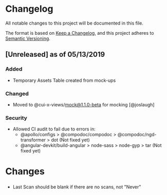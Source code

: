 # Changelog
All notable changes to this project will be documented in this file.

The format is based on [Keep a Changelog](https://keepachangelog.com/en/1.0.0/),
and this project adheres to [Semantic Versioning](https://semver.org/spec/v2.0.0.html).

## [Unreleased] as of 05/13/2019
### Added
- Temporary Assets Table created from mock-ups

### Changed
- Moved to @cui-x-views/mock@1.1.0-beta for mocking [@joslaugh]

### Security
- Allowed CI audit to fail due to errors in:
	- @apollo/configs > @compodoc/compodoc > @compodoc/ngd-transformer > dot (Not fixed yet)
	- @angular-devkit/build-angular > node-sass > node-gyp > tar (Not fixed yet)



# Changes
###
- Last Scan should be blank if there are no scans, not "Never"
